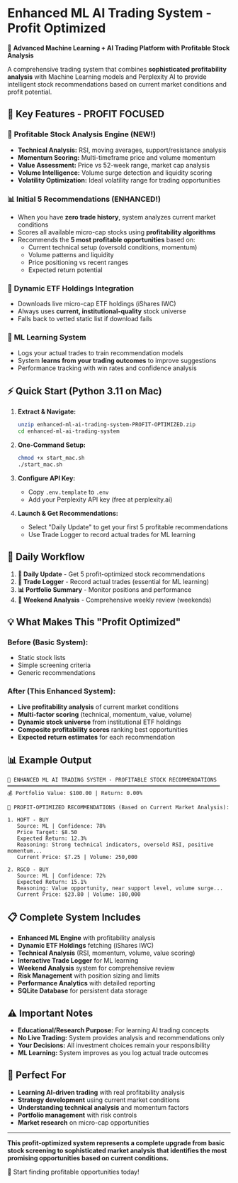 # Enhanced ML AI Trading System - Profit Optimized

🚀 **Advanced Machine Learning + AI Trading Platform with Profitable Stock Analysis**

A comprehensive trading system that combines **sophisticated profitability analysis** with Machine Learning models and Perplexity AI to provide intelligent stock recommendations based on current market conditions and profit potential.

## 🎯 Key Features - PROFIT FOCUSED

### 🧠 **Profitable Stock Analysis Engine** (NEW!)
- **Technical Analysis:** RSI, moving averages, support/resistance analysis
- **Momentum Scoring:** Multi-timeframe price and volume momentum  
- **Value Assessment:** Price vs 52-week range, market cap analysis
- **Volume Intelligence:** Volume surge detection and liquidity scoring
- **Volatility Optimization:** Ideal volatility range for trading opportunities

### 📊 **Initial 5 Recommendations** (ENHANCED!)
- When you have **zero trade history**, system analyzes current market conditions
- Scores all available micro-cap stocks using **profitability algorithms**
- Recommends the **5 most profitable opportunities** based on:
  - Current technical setup (oversold conditions, momentum)
  - Volume patterns and liquidity
  - Price positioning vs recent ranges
  - Expected return potential

### 🔄 **Dynamic ETF Holdings Integration**
- Downloads live micro-cap ETF holdings (iShares IWC)
- Always uses **current, institutional-quality** stock universe
- Falls back to vetted static list if download fails

### 📝 **ML Learning System**
- Logs your actual trades to train recommendation models
- System **learns from your trading outcomes** to improve suggestions
- Performance tracking with win rates and confidence analysis

## ⚡ Quick Start (Python 3.11 on Mac)

1. **Extract & Navigate:**
   ```bash
   unzip enhanced-ml-ai-trading-system-PROFIT-OPTIMIZED.zip
   cd enhanced-ml-ai-trading-system
   ```

2. **One-Command Setup:**
   ```bash
   chmod +x start_mac.sh
   ./start_mac.sh
   ```

3. **Configure API Key:**
   - Copy `.env.template` to `.env`
   - Add your Perplexity API key (free at perplexity.ai)

4. **Launch & Get Recommendations:**
   - Select "Daily Update" to get your first 5 profitable recommendations
   - Use Trade Logger to record actual trades for ML learning

## 🎯 Daily Workflow

1. **🚀 Daily Update** - Get 5 profit-optimized stock recommendations
2. **📝 Trade Logger** - Record actual trades (essential for ML learning)
3. **📊 Portfolio Summary** - Monitor positions and performance
4. **📅 Weekend Analysis** - Comprehensive weekly review (weekends)

## 💡 What Makes This "Profit Optimized"

### Before (Basic System):
- Static stock lists
- Simple screening criteria
- Generic recommendations

### After (This Enhanced System):
- **Live profitability analysis** of current market conditions
- **Multi-factor scoring** (technical, momentum, value, volume)
- **Dynamic stock universe** from institutional ETF holdings
- **Composite profitability scores** ranking best opportunities
- **Expected return estimates** for each recommendation

## 📊 Example Output

```
🚀 ENHANCED ML AI TRADING SYSTEM - PROFITABLE STOCK RECOMMENDATIONS
═══════════════════════════════════════════════════════════════════
💰 Portfolio Value: $100.00 | Return: 0.00%

🎯 PROFIT-OPTIMIZED RECOMMENDATIONS (Based on Current Market Analysis):

1. HOFT - BUY
   Source: ML | Confidence: 78%
   Price Target: $8.50
   Expected Return: 12.3%
   Reasoning: Strong technical indicators, oversold RSI, positive momentum...
   Current Price: $7.25 | Volume: 250,000

2. RGCO - BUY  
   Source: ML | Confidence: 72%
   Expected Return: 15.1%
   Reasoning: Value opportunity, near support level, volume surge...
   Current Price: $23.80 | Volume: 180,000
```

## 📋 Complete System Includes

- **Enhanced ML Engine** with profitability analysis
- **Dynamic ETF Holdings** fetching (iShares IWC)
- **Technical Analysis** (RSI, momentum, volume, value scoring)
- **Interactive Trade Logger** for ML learning
- **Weekend Analysis** system for comprehensive review
- **Risk Management** with position sizing and limits
- **Performance Analytics** with detailed reporting
- **SQLite Database** for persistent data storage

## ⚠️ Important Notes

- **Educational/Research Purpose:** For learning AI trading concepts
- **No Live Trading:** System provides analysis and recommendations only
- **Your Decisions:** All investment choices remain your responsibility
- **ML Learning:** System improves as you log actual trade outcomes

## 🎯 Perfect For

- **Learning AI-driven trading** with real profitability analysis
- **Strategy development** using current market conditions  
- **Understanding technical analysis** and momentum factors
- **Portfolio management** with risk controls
- **Market research** on micro-cap opportunities

---

**This profit-optimized system represents a complete upgrade from basic stock screening to sophisticated market analysis that identifies the most promising opportunities based on current conditions.**

🚀 Start finding profitable opportunities today!
